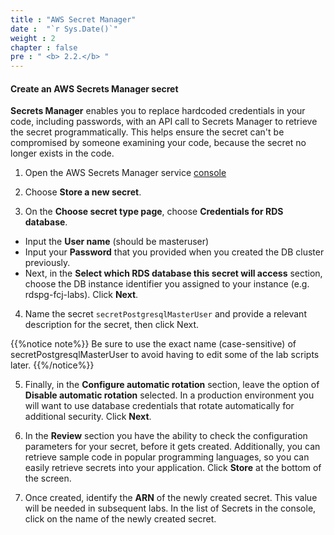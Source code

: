 ```yaml
---
title : "AWS Secret Manager"
date :  "`r Sys.Date()`" 
weight : 2 
chapter : false
pre : " <b> 2.2.</b> "
---
```


#### Create an AWS Secrets Manager secret

**Secrets Manager** enables you to replace hardcoded credentials in your code, including passwords, with an API call to Secrets Manager to retrieve the secret programmatically. This helps ensure the secret can't be compromised by someone examining your code, because the secret no longer exists in the code.

1. Open the AWS Secrets Manager service [console](https://console.aws.amazon.com/secretsmanager/home) 


2. Choose **Store a new secret**.


3. On the **Choose secret type page**, choose **Credentials for RDS database**.
 - Input the **User name** (should be masteruser)
 - Input your **Password** that you provided when you created the DB cluster previously.
 - Next, in the **Select which RDS database this secret will access** section, choose the DB instance identifier you assigned to your instance (e.g. rdspg-fcj-labs). Click **Next**.

4. Name the secret `secretPostgresqlMasterUser` and provide a relevant description for the secret, then click Next.

{{%notice note%}}
Be sure to use the exact name (case-sensitive) of secretPostgresqlMasterUser to avoid having to edit some of the lab scripts later.
{{%/notice%}}

5. Finally, in the **Configure automatic rotation** section, leave the option of **Disable automatic rotation** selected. In a production environment you will want to use database credentials that rotate automatically for additional security. Click **Next**.

6. In the **Review** section you have the ability to check the configuration parameters for your secret, before it gets created. Additionally, you can retrieve sample code in popular programming languages, so you can easily retrieve secrets into your application. Click **Store** at the bottom of the screen.

7. Once created, identify the **ARN** of the newly created secret. This value will be needed in subsequent labs. In the list of Secrets in the console, click on the name of the newly created secret.